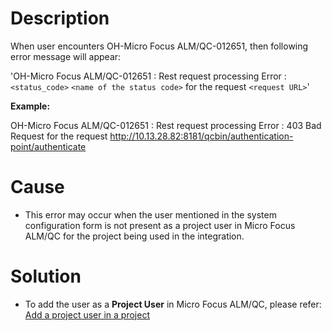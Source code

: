 # Description

When user encounters OH-Micro Focus ALM/QC-012651, then following error message will appear:

'OH-Micro Focus ALM/QC-012651 : Rest request processing Error : `<status_code>` `<name of the status code>` for the request `<request URL>`'

**Example:**

OH-Micro Focus ALM/QC-012651 : Rest request processing Error : 403 Bad Request for the request http://10.13.28.82:8181/qcbin/authentication-point/authenticate

# Cause

* This error may occur when the user mentioned in the system configuration form is not present as a project user in Micro Focus ALM/QC for the project being used in the integration.

# Solution

* To add the user as a **Project User** in Micro Focus ALM/QC, please refer: [Add a project user in a project](../../../../connectors/micro-focus-alm-qc.md#add-project-user-in-project)

